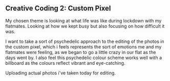 ## Creative Coding 2: Custom Pixel

My chosen theme is looking at what life was like during lockdown with my flatmates.
Looking at how we kept busy but also focusing on how difficult it was.


I want to take a sort of psychedelic approach to the editing of the photos in the custom pixel, which i feels represents the sort of emotions me and my flatmates were feeling, as we began to go a little crazy in our flat as the days went by. I also feel this psychedelic colour scheme works well with a billboard as the colours reflect vibrant and eye-catching.

Uploading actual photos i've taken today for editing.
